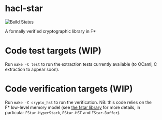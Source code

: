 hacl-star
=========
[![Build Status](https://travis-ci.org/mitls/hacl-star.svg?branch=master)](https://travis-ci.org/mitls/hacl-star)

A formally verified cryptographic library in F*

# Code test targets (WIP)

Run `make -C test` to run the extraction tests currently available (to OCaml, C extraction to appear soon).


# Code verification targets (WIP)

Run `make -C crypto_hst` to run the verification.
NB: this code relies on the F* low-level memory model (see [the fstar library](https://github.com/FStarLang/FStar/tree/master/ulib) for more details, in particular `FStar.HyperStack`, `FStar.HST` and `FStar.Buffer`).
